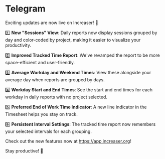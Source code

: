 # Telegram

Exciting updates are now live on Increaser! 🚀

1️⃣ **New "Sessions" View**: Daily reports now display sessions grouped by day and color-coded by project, making it easier to visualize your productivity.

2️⃣ **Improved Tracked Time Report**: We've revamped the report to be more space-efficient and user-friendly.

3️⃣ **Average Workday and Weekend Times**: View these alongside your average day when reports are grouped by days.

4️⃣ **Workday Start and End Times**: See the start and end times for each workday in daily reports with no project selected.

5️⃣ **Preferred End of Work Time Indicator**: A new line indicator in the Timesheet helps you stay on track.

6️⃣ **Persistent Interval Settings**: The tracked time report now remembers your selected intervals for each grouping.

Check out the new features now at https://app.increaser.org!

Stay productive! 💪
